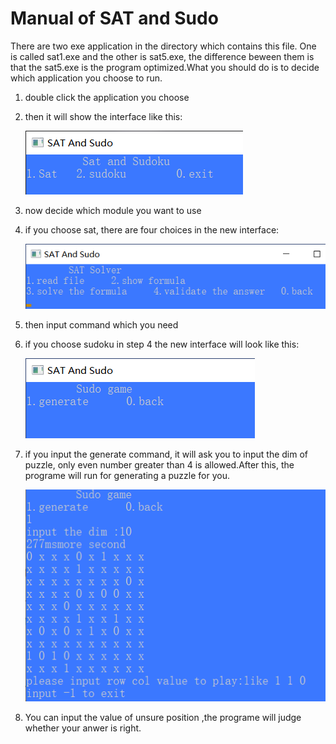 # Manual of SAT and Sudo 

There are two exe application in the directory which contains this file. One is called sat1.exe and the other is sat5.exe, the difference beween them is that the sat5.exe is the program optimized.What you should do is to decide which application you choose to run.

1. double click the application you choose

2. then it will show the interface like this:

   ![](src\interface.png)

3. now decide which module you want to use

4. if you choose sat, there are four choices in the new interface:

   ![](src\satinterface.png)

5. then input command which you need

6. if you choose sudoku in step 4 the new interface will look like this:

   ![](src\sudointerface.png)

7. if you input the generate command, it will ask you to input the dim of puzzle, only even number greater than 4 is allowed.After this, the programe will run for generating a puzzle for you. 

   ![](src\sudogenerate.png)

8. You can input the value of unsure position ,the programe will judge whether your anwer is right.